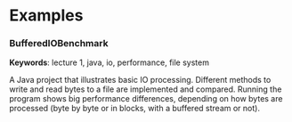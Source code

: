 # Examples

### BufferedIOBenchmark

**Keywords**: lecture 1, java, io, performance, file system

A Java project that illustrates basic IO processing. Different methods to write and read bytes to a file are implemented and compared. Running the program shows big performance differences, depending on how bytes are processed (byte by byte or in blocks, with a buffered stream or not).